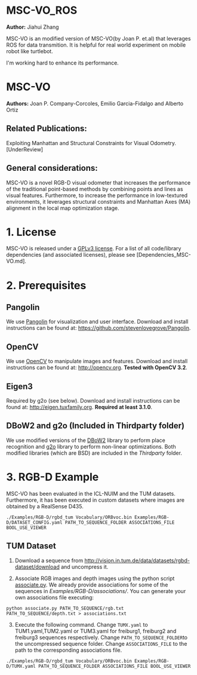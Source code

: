 # MSC-VO_ROS

**Author:** Jiahui Zhang

MSC-VO is an modified version of MSC-VO(by Joan P. et.al) that leverages ROS for data transmition. It is helpful for real world experiment on mobile robot like turtlebot.

I'm working hard to enhance its performance.

# MSC-VO

**Authors:** Joan P. Company-Corcoles, Emilio Garcia-Fidalgo and Alberto Ortiz

## Related Publications:

Exploiting Manhattan and Structural Constraints for Visual Odometry. [UnderReview]

## General considerations:

MSC-VO is a novel RGB-D visual odometer that increases the performance of the traditional point-based methods by combining points and lines as visual features. Furthermore, to increase the performance in low-textured environments, it leverages structural constraints and Manhattan Axes (MA) alignment in the local map optimization stage.  

# 1. License

MSC-VO is released under a [GPLv3 license](https://github.com/raulmur/ORB_SLAM2/blob/master/License-gpl.txt). For a list of all code/library dependencies (and associated licenses), please see [Dependencies_MSC-VO.md].

# 2. Prerequisites

## Pangolin
We use [Pangolin](https://github.com/stevenlovegrove/Pangolin) for visualization and user interface. Download and install instructions can be found at: https://github.com/stevenlovegrove/Pangolin.

## OpenCV
We use [OpenCV](http://opencv.org) to manipulate images and features. Download and install instructions can be found at: http://opencv.org. **Tested with OpenCV 3.2**.

## Eigen3
Required by g2o (see below). Download and install instructions can be found at: http://eigen.tuxfamily.org. **Required at least 3.1.0**.

## DBoW2 and g2o (Included in Thirdparty folder)
We use modified versions of the [DBoW2](https://github.com/dorian3d/DBoW2) library to perform place recognition and [g2o](https://github.com/RainerKuemmerle/g2o) library to perform non-linear optimizations. Both modified libraries (which are BSD) are included in the *Thirdparty* folder.

# 3. RGB-D Example

MSC-VO has been evaluated in the ICL-NUIM and the TUM datasets. Furthermore, it has been executed in custom datasets where images are obtained by a RealSense D435. 
  ```
  ./Examples/RGB-D/rgbd_tum Vocabulary/ORBvoc.bin Examples/RGB-D/DATASET_CONFIG.yaml PATH_TO_SEQUENCE_FOLDER ASSOCIATIONS_FILE BOOL_USE_VIEWER
  ```


## TUM Dataset

1. Download a sequence from http://vision.in.tum.de/data/datasets/rgbd-dataset/download and uncompress it.

2. Associate RGB images and depth images using the python script [associate.py](http://vision.in.tum.de/data/datasets/rgbd-dataset/tools). We already provide associations for some of the sequences in *Examples/RGB-D/associations/*. You can generate your own associations file executing:

  ```
  python associate.py PATH_TO_SEQUENCE/rgb.txt PATH_TO_SEQUENCE/depth.txt > associations.txt
  ```

3. Execute the following command. Change `TUMX.yaml` to TUM1.yaml,TUM2.yaml or TUM3.yaml for freiburg1, freiburg2 and freiburg3 sequences respectively. Change `PATH_TO_SEQUENCE_FOLDER`to the uncompressed sequence folder. Change `ASSOCIATIONS_FILE` to the path to the corresponding associations file.

  ```
  ./Examples/RGB-D/rgbd_tum Vocabulary/ORBvoc.bin Examples/RGB-D/TUMX.yaml PATH_TO_SEQUENCE_FOLDER ASSOCIATIONS_FILE BOOL_USE_VIEWER
  ```
